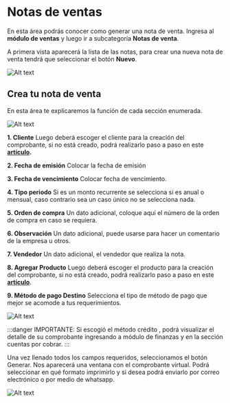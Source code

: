 # Notas de ventas

En esta área podrás conocer como generar una nota de venta.
Ingresa al **módulo de ventas** y luego ir a subcategoría **Notas de venta**.

A primera vista aparecerá la lista de las notas, para crear una nueva nota de venta tendrá que seleccionar el botón **Nuevo**.

![Alt text](img/1_nota_inicio.jpg)

## Crea tu nota de venta

En esta área te explicaremos la función de cada sección enumerada.

![Alt text](img/Nota-de-venta2.jpg)

**1. Cliente**
Luego deberá escoger el cliente para la creación del comprobante, si no está creado, podrá realizarlo paso a paso en este **[artículo](https://fastura.github.io/documentacion/ventas/Emitir-comprobantes-Facturas-y-Boletas).**

**2. Fecha de emisión**
Colocar la fecha de emisión

**3. Fecha de vencimiento**
Colocar fecha de vencimiento.

**4. Tipo periodo**
Si es un monto recurrente se selecciona si es anual o mensual, caso contrario sea un caso único no se selecciona nada.

**5. Orden de compra**
Un dato adicional, coloque aquí el número de la orden de compra en caso se requiera.

**6. Observación**
Un dato adicional, puede usarse para hacer un comentario de la empresa u otros.

**7. Vendedor**
Un dato adicional, el vendedor que realiza la nota.

**8. Agregar Producto**
Luego deberá escoger el producto para la creación del comprobante, si no está creado, podrá realizarlo paso a paso en este **[artículo](https://fastura.github.io/documentacion/ventas/Emitir-comprobantes-Facturas-y-Boletas)**.

**9. Método de pago Destino**
Selecciona el tipo de método de pago que mejor se acomode a tus requerimientos.

![Alt text](img/Nota-de-venta10.png)

:::danger IMPORTANTE:
Si escogió el método crédito , podrá visualizar el detalle de su comprobante ingresando a módulo de finanzas y en la sección cuentas por cobrar.
:::

Una vez llenado todos los campos requeridos, seleccionamos el botón Generar. Nos aparecerá una ventana con el comprobante virtual. Podrá seleccionar en qué formato imprimirlo y si desea podrá enviarlo por correo electrónico o por medio de whatsapp.

![Alt text](img/Nota-de-venta8.png)
